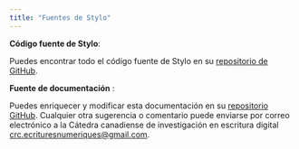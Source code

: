 ```yaml
---
title: "Fuentes de Stylo"
---
```


**Código fuente de Stylo**: 

Puedes encontrar todo el código fuente de Stylo en su [repositorio de GitHub](https://github.com/EcrituresNumeriques/stylo).

**Fuente de documentación** : 

Puedes enriquecer y modificar esta documentación en su [repositorio GitHub](https://github.com/EcrituresNumeriques/stylo/tree/master/docs).
Cualquier otra sugerencia o comentario puede enviarse por correo electrónico a la Cátedra canadiense de investigación en escritura digital <crc.ecrituresnumeriques@gmail.com>.
